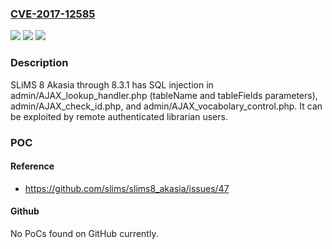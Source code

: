 ### [CVE-2017-12585](https://cve.mitre.org/cgi-bin/cvename.cgi?name=CVE-2017-12585)
![](https://img.shields.io/static/v1?label=Product&message=n%2Fa&color=blue)
![](https://img.shields.io/static/v1?label=Version&message=n%2Fa&color=blue)
![](https://img.shields.io/static/v1?label=Vulnerability&message=n%2Fa&color=brighgreen)

### Description

SLiMS 8 Akasia through 8.3.1 has SQL injection in admin/AJAX_lookup_handler.php (tableName and tableFields parameters), admin/AJAX_check_id.php, and admin/AJAX_vocabolary_control.php. It can be exploited by remote authenticated librarian users.

### POC

#### Reference
- https://github.com/slims/slims8_akasia/issues/47

#### Github
No PoCs found on GitHub currently.

